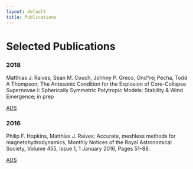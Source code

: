 ```yaml
---
layout: default
title: Publications
---
```

# Selected Publications

### 2018

Matthias J. Raives, Sean M. Couch, Johhny P. Greco, Ond\^rej Pecha, Todd A Thompson; The Antesonic Condition for the Explosion of Core-Collapse Supernovae I: Spherically Symmetric Polytropic Models: Stability & Wind Emergence; in prep

[ADS](http://adsabs.harvard.edu/cgi-bin/bib_query?arXiv:1801.02626)

### 2016

Philip F. Hopkins, Matthias J. Raives; Accurate, meshless methods for magnetohydrodynamics, Monthly Notices of the Royal Astronomical Society, Volume 455, Issue 1, 1 January 2016, Pages 51–88.

[ADS](http://adsabs.harvard.edu/abs/2016MNRAS.455...51H)
